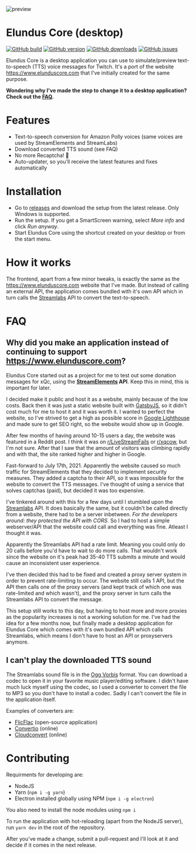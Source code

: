 ![preview](https://i.imgur.com/1EyWnIZ.png)

# Elundus Core (desktop) 
[![GitHub build](https://img.shields.io/github/workflow/status/SietseT/ElundusCoreApp/CI%20-%20Windows/main?style=flat-square)]()
[![GitHub version](https://img.shields.io/github/v/release/SietseT/ElundusCoreApp?style=flat-square)]()
[![GitHub downloads](https://img.shields.io/github/downloads/SietseT/ElundusCoreApp/total?style=flat-square)]()
[![GitHub issues](https://img.shields.io/github/issues/SietseT/ElundusCoreApp?style=flat-square)]()

Elundus Core is a desktop application you can use to simulate/preview text-to-speech (TTS) voice messages for Twitch. It's a port of the website https://www.elunduscore.com that I've initially created for the same purpose.

**Wondering why I've made the step to change it to a desktop application? Check out the [FAQ](https://github.com/SietseT/ElundusCoreApp#why-did-you-make-an-application-instead-of-continuing-to-support-httpswwwelunduscorecom).**

# Features
- Text-to-speech conversion for Amazon Polly voices (same voices are used by StreamElements and StreamLabs)
- Download converted TTS sound (see FAQ)
- No more Recaptcha! 🎉
- Auto-updater, so you'll receive the latest features and fixes automatically

# Installation
- Go to [releases](https://github.com/SietseT/ElundusCoreApp/releases) and download the setup from the latest release. Only Windows is supported. 
- Run the setup. If you get a SmartScreen warning, select _More info_ and click _Run anyway_.
- Start Elundus Core using the shortcut created on your desktop or from the start menu.

# How it works
The frontend, apart from a few minor tweaks, is exactly the same as the https://www.elunduscore.com website that I've made. But instead of calling an external API, the application comes bundled with it's own API which in turn calls the [Streamlabs](https://streamlabs.com) API to convert the text-to-speech.

# FAQ
## Why did you make an application instead of continuing to support https://www.elunduscore.com?
Elundus Core started out as a project for me to test out some donation messages for xQc, using the **[StreamElements](https://streamelements.com/) API**. Keep this in mind, this is important for later.

I decided make it public and host it as a website, mainly because of the low costs. Back then it was just a static website built with [GatsbyJS](https://www.gatsbyjs.com/), so it didn't cost much for me to host it and it was worth it. I wanted to perfect the website, so I've strived to get a high as possible score in [Google Lighthouse](https://developers.google.com/web/tools/lighthouse/) and made sure to get SEO right, so the website would show up in Google.

After few months of having around 10-15 users a day, the website was featured in a Reddit post. I think it was on [r/LiveStreamFails](https://www.reddit.com/r/LivestreamFails/) or [r/xqcow](https://www.reddit.com/r/xqcow/), but I'm not sure. After that I saw that the amount of visitors was climbing rapidly and with that, the site ranked higher and higher in Google.

Fast-forward to July 17th, 2021. Apparently the website caused so much traffic for StreamElements that they decided to implement security measures. They added a captcha to their API, so it was impossible for the website to convert the TTS messages. I've thought of using a service that solves captchas (paid), but decided it was too expensive. 

I've tinkered around with this for a few days until I stumbled upon the [Streamlabs](https://streamlabs.com) API. It does basically the same, but it couldn't be called directly from a website, there had to be a server inbetween. _For the developers around: they protected the API with CORS._ So I had to host a simple webserver/API that the website could call and everything was fine. Atleast I thought it was.

Apparently the Streamlabs API had a rate limit. Meaning you could only do 20 calls before you'd have to wait to do more calls. That wouldn't work since the website on it's peak had 35-40 TTS submits a minute and would cause an inconsistent user experience.

I've then decided this had to be fixed and created a proxy server system in order to prevent rate-limiting to occur. The website still calls 1 API, but the API then calls one of the proxy servers (and kept track of which one was rate-limited and which wasn't), and the proxy server in turn calls the Streamlabs API to convert the message.

This setup still works to this day, but having to host more and more proxies as the popularity increases is not a working solution for me. I've had the idea for a few months now, but finally made a desktop application for Elundus Core which comes with it's own bundled API which calls Streamlabs, which means I don't have to host an API or proxyservers anymore.

## I can't play the downloaded TTS sound
The Streamlabs sound file is in the [Ogg Vorbis](https://en.wikipedia.org/wiki/Vorbis) format. You can download a codec to open it in your favorite music player/editing software. I didn't have much luck myself using the codec, so I used a converter to convert the file to MP3 so you don't have to install a codec. Sadly I can't convert the file in the application itself.

Examples of converters are:
- [FlicFlac](https://github.com/DannyBen/FlicFlac) (open-source application)
- [Convertio](https://convertio.co/oga-mp3/) (online)
- [Cloudconvert](https://cloudconvert.com/oga-to-mp3) (online)

# Contributing
Requirments for developing are:
- NodeJS
- Yarn (```npm i -g yarn```)
- Electron installed globally using NPM (```npm i -g electron```)

You also need to install the node modules using ```npm i```

To run the application with hot-reloading (apart from the NodeJS server), run ```yarn dev``` in the root of the repository.

After you've made a change, submit a pull-request and I'll look at it and decide if it comes in the next release.